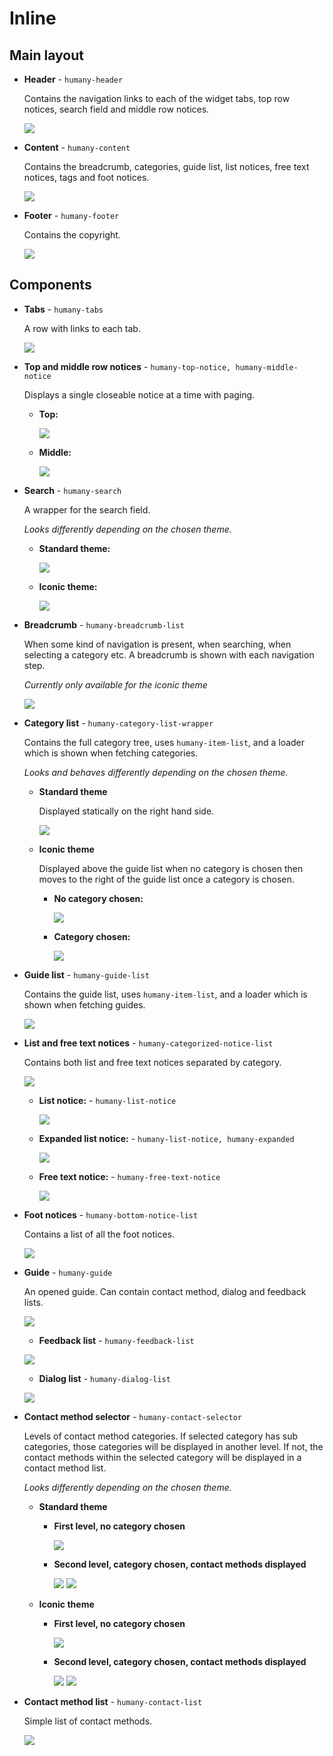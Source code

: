 
# Inline
## Main layout

- **Header** - `humany-header`

    Contains the navigation links to each of the widget tabs, top row notices, search field and middle row notices.

    ![](images/inline-header.png)
  
- **Content** - `humany-content`

    Contains the breadcrumb, categories, guide list, list notices, free text notices, tags and foot notices.

    ![](images/inline-content.png)

- **Footer** - `humany-footer`

    Contains the copyright.

    ![](images/inline-footer.png)

## Components

- **Tabs** - `humany-tabs`

    A row with links to each tab.

    ![](images/inline-tabs.png)

- **Top and middle row notices** - `humany-top-notice, humany-middle-notice`
    
    Displays a single closeable notice at a time with paging.

    - **Top:**

        ![](images/inline-top-row-notices.png)

    - **Middle:**

        ![](images/inline-middle-row-notices.png)

- **Search** - `humany-search`
    
    A wrapper for the search field.
    
    *Looks differently depending on the chosen theme.*

    - **Standard theme:**

        ![](images/inline-search-standard.png)

    - **Iconic theme:**

        ![](images/inline-search-iconic.png)

- **Breadcrumb** - `humany-breadcrumb-list`

    When some kind of navigation is present, when searching, when selecting a category etc. A breadcrumb is shown with each navigation step.
    
    *Currently only available for the iconic theme*

    ![](images/inline-breadcrumb.png)

- **Category list** - `humany-category-list-wrapper`

    Contains the full category tree, uses `humany-item-list`, and a loader which is shown when fetching categories. 
    
    *Looks and behaves differently depending on the chosen theme.*

    - **Standard theme**
    
      Displayed statically on the right hand side.

      ![](images/inline-category-list-standard.png)

      
    - **Iconic theme**
    
      Displayed above the guide list when no category is chosen then moves to the right of the guide list once a category is chosen.

      - **No category chosen:**

         ![](images/inline-category-list-iconic.png)

      - **Category chosen:**
      
        ![](images/inline-category-list-iconic-category-chosen.png)

- **Guide list** - `humany-guide-list`

    Contains the guide list, uses `humany-item-list`, and a loader which is shown when fetching guides.

    ![](images/inline-guide-list.png)

- **List and free text notices** - `humany-categorized-notice-list`

    Contains both list and free text notices separated by category.

    ![](images/inline-categorized-notice-list.png)

    - **List notice:** - `humany-list-notice`

        ![](images/inline-list-notice.png)

    - **Expanded list notice:** - `humany-list-notice, humany-expanded`

        ![](images/inline-list-notice-expanded.png)
    
    - **Free text notice:** - `humany-free-text-notice`

        ![](images/inline-free-text-notice.png)

- **Foot notices** - `humany-bottom-notice-list`

    Contains a list of all the foot notices.

    ![](images/inline-foot-notices.png)

- **Guide** - `humany-guide`

    An opened guide. Can contain contact method, dialog and feedback lists.

    ![](images/inline-guide.png)

    - **Feedback list** - `humany-feedback-list`

    ![](images/inline-feedback-list.png)

    - **Dialog list** - `humany-dialog-list`
    
    ![](images/inline-dialog-list.png)

- **Contact method selector** - `humany-contact-selector`

    Levels of contact method categories. If selected category has sub categories, those categories will be displayed in another level.
    If not, the contact methods within the selected category will be displayed in a contact method list.

    *Looks differently depending on the chosen theme.*

    - **Standard theme**

        - **First level, no category chosen**

            ![](images/inline-contact-selector-standard.png)

        - **Second level, category chosen, contact methods displayed**

            ![](images/inline-contact-selector-second-level-standard.png)
            ![](images/inline-contact-selector-contact-methods-standard.png)


    - **Iconic theme**

        - **First level, no category chosen**

            ![](images/inline-contact-selector-iconic.png)

        - **Second level, category chosen, contact methods displayed**

            ![](images/inline-contact-selector-second-level-iconic.png)
            ![](images/inline-contact-selector-contact-methods-iconic.png)

- **Contact method list** - `humany-contact-list`

    Simple list of contact methods.

    ![](images/inline-contact-list.png)
